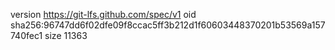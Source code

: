 version https://git-lfs.github.com/spec/v1
oid sha256:96747dd6f02dfe09f8ccac5ff3b212d1f60603448370201b53569a157740fec1
size 11363
